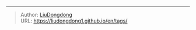 # 




---

> Author: [LiuDongdong](https://liudongdong1.github.io/)  
> URL: https://liudongdong1.github.io/en/tags/  

